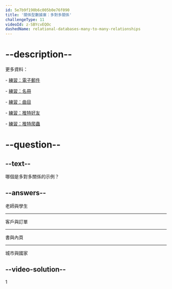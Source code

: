 ```yaml
---
id: 5e7b9f190b6c005b0e76f090
title: '關係型數據庫：多對多關係'
challengeType: 11
videoId: z-SBYcvEQOc
dashedName: relational-databases-many-to-many-relationships
---
```


# --description--

更多資料：

\- [練習：電子郵件](https://www.youtube.com/watch?v=uQ3Qv1z_Vao)

\- [練習：名冊](https://www.youtube.com/watch?v=qEkUEAz8j3o)

\- [練習：曲目](https://www.youtube.com/watch?v=I-E7avcPeSE)

\- [練習：推特好友](https://www.youtube.com/watch?v=RZRAoBFIH6A)

\- [練習：推特爬蟲](https://www.youtube.com/watch?v=xBaJddvJL4A)

# --question--

## --text--

哪個是多對多關係的示例？

## --answers--

老師與學生

---

客戶與訂單

---

書與內頁

---

城市與國家

## --video-solution--

1

